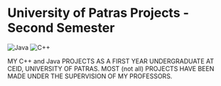 # University of Patras Projects - Second Semester

![Java](https://img.shields.io/badge/Writen%20In-Java-informational)
![C++](https://img.shields.io/badge/Writen%20In-C++-informational)


MY C++ and Java PROJECTS AS A FIRST YEAR UNDERGRADUATE AT CEID, UNIVERSITY OF PATRAS. MOST (not all) PROJECTS HAVE BEEN MADE UNDER THE SUPERVISION OF MY PROFESSORS.
